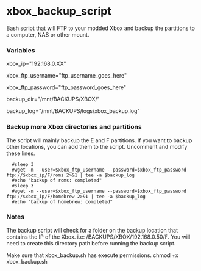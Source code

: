 # xbox_backup_script
Bash script that will FTP to your modded Xbox and backup the partitions to a computer, NAS or other mount.

### Variables
xbox_ip="192.168.0.XX"

xbox_ftp_username="ftp_username_goes_here"

xbox_ftp_password="ftp_password_goes_here"

backup_dir="/mnt/BACKUPS/XBOX/"

backup_log="/mnt/BACKUPS/logs/xbox_backup.log"

### Backup more Xbox directories and partitions
The script will mainly backup the E and F partitions. If you want to backup other locations, you can add them to the script. Uncomment and modify these lines.

```
  #sleep 3
  #wget -m --user=$xbox_ftp_username --password=$xbox_ftp_password ftp://$xbox_ip/F/roms 2>&1 | tee -a $backup_log
  #echo "backup of roms: completed"
  #sleep 3
  #wget -m --user=$xbox_ftp_username --password=$xbox_ftp_password ftp://$xbox_ip/F/homebrew 2>&1 | tee -a $backup_log
  #echo "backup of homebrew: completed"
```

### Notes
The backup script will check for a folder on the backup location that contains the IP of the Xbox. i.e: /BACKUPS/XBOX/192.168.0.50/F. You will need to create this directory path before running the backup script.

Make sure that xbox_backup.sh has execute permissions. chmod +x xbox_backup.sh

